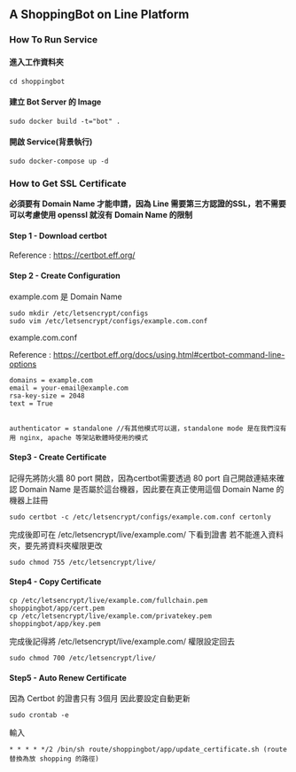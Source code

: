 ## A ShoppingBot on Line Platform

### How To Run Service

#### 進入工作資料夾

```
cd shoppingbot
```

#### 建立 Bot Server 的 Image

```
sudo docker build -t="bot" .
```

#### 開啟 Service(背景執行)

```
sudo docker-compose up -d
```

### How to Get SSL Certificate

**必須要有 Domain Name 才能申請，因為 Line 需要第三方認證的SSL，若不需要可以考慮使用 openssl 就沒有 Domain Name 的限制**

#### Step 1 - Download certbot

Reference : https://certbot.eff.org/

#### Step 2 - Create Configuration

example.com 是 Domain Name

```
sudo mkdir /etc/letsencrypt/configs
sudo vim /etc/letsencrypt/configs/example.com.conf
```

example.com.conf

Reference : https://certbot.eff.org/docs/using.html#certbot-command-line-options

```
domains = example.com
email = your-email@example.com
rsa-key-size = 2048
text = True


authenticator = standalone //有其他模式可以選，standalone mode 是在我們沒有用 nginx, apache 等架站軟體時使用的模式
```

#### Step3 - Create Certificate

記得先將防火牆 80 port 開啟，因為certbot需要透過 80 port 自己開啟連結來確認 Domain Name 是否屬於這台機器，因此要在真正使用這個 Domain Name 的機器上註冊

```
sudo certbot -c /etc/letsencrypt/configs/example.com.conf certonly
```

完成後即可在 /etc/letsencrypt/live/example.com/ 下看到證書
若不能進入資料夾，要先將資料夾權限更改

```
sudo chmod 755 /etc/letsencrypt/live/
```

#### Step4 - Copy Certificate

```
cp /etc/letsencrypt/live/example.com/fullchain.pem shoppingbot/app/cert.pem
cp /etc/letsencrypt/live/example.com/privatekey.pem shoppingbot/app/key.pem
```

完成後記得將 /etc/letsencrypt/live/example.com/ 權限設定回去

```
sudo chmod 700 /etc/letsencrypt/live/
```

#### Step5 - Auto Renew Certificate

因為 Certbot 的證書只有 3個月 因此要設定自動更新

```
sudo crontab -e
```

輸入

```
* * * * */2 /bin/sh route/shoppingbot/app/update_certificate.sh (route 替換為放 shopping 的路徑)
```